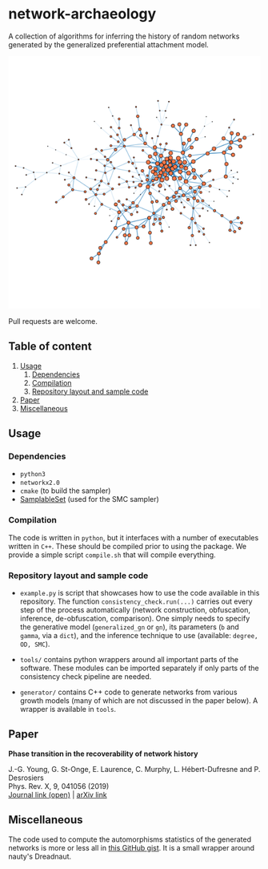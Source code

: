 # network-archaeology

A collection of algorithms for inferring the history of random networks generated by the generalized preferential attachment model.


![](splash.png)

Pull requests are welcome.


## Table of content

1. [Usage](#usage)
    1. [Dependencies](#dependencies)
    2. [Compilation](#compilation)
    3. [Repository layout and sample code](#repository-layout-and-sample-code)
2. [Paper](#paper)
3. [Miscellaneous](#miscellaneous)


## Usage

### Dependencies

* `python3`
* `networkx2.0`
* `cmake` (to build the sampler)
* [SamplableSet](https://github.com/gstonge/SamplableSet) (used for the SMC sampler) 

### Compilation

The code is written in `python`, but it interfaces with a number of executables written in `C++`.
These should be compiled prior to using the package.
We provide a simple script `compile.sh` that will compile everything.

### Repository layout and sample code

* `example.py` is script that showcases how to use the code available in this repository. The function `consistency_check.run(...)` carries out every step of the process automatically (network construction, obfuscation, inference, de-obfuscation, comparison). One simply needs to specify the generative model (`generalized_gn` or `gn`), its parameters (`b` and `gamma`, via a `dict`), and the inference technique to use (available: `degree, OD, SMC`).

* `tools/` contains python wrappers around all important parts of the software. These modules can be imported separately if only parts of the consistency check pipeline are needed.

* `generator/` contains C++ code to generate networks from various growth models (many of which are not discussed in the paper below). A wrapper is available in `tools`.

## Paper

**Phase transition in the recoverability of network history**

J.-G. Young, G. St-Onge, E. Laurence, C. Murphy, L. Hébert-Dufresne and P. Desrosiers<br/>
Phys. Rev. X, 9, 041056 (2019) <br/>
[Journal link (open)](https://doi.org/10.1103/PhysRevX.9.041056) | [arXiv link](https://arxiv.org/abs/1803.09191) 

## Miscellaneous

The code used to compute the automorphisms statistics of the generated networks is more or less all in [this GitHub gist](https://gist.github.com/jg-you/ff9ba9bfac1f24ecc2a8f31cc89c5067). It is a small wrapper around nauty's Dreadnaut.
